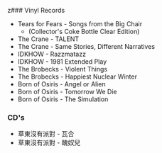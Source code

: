 z### Vinyl Records
- Tears for Fears - Songs from the Big Chair
  - (Collector's Coke Bottle Clear Edition)
- The Crane - TALENT
- The Crane - Same Stories, Different Narratives
- IDKHOW - Razzmatazz
- IDKHOW - 1981 Extended Play
- The Brobecks - Violent Things
- The Brobecks - Happiest Nuclear Winter
- Born of Osiris - Angel or Alien
- Born of Osiris - Tomorrow We Die
- Born of Osiris - The Simulation

### CD's
- 草東沒有派對 - 瓦合
- 草東沒有派對 - 醜奴兒
